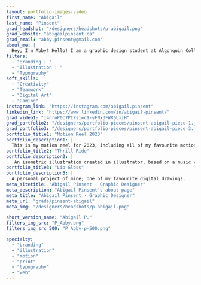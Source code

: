 ```yaml
---
layout: portfolio-images-video
first_name: "Abigail"
last_name: "Pinsent"
grad_headshot: "/designers/headshots/p-abigail.png"
grad_website: "abigailpinsent.ca"
grad_email: "abby.pinsent@gmail.com"
about_me: |
  Hey, I'm Abby! Hello! I am a graphic design student at Algonquin College. My passion lies in illustration and branding, where I enjoy creating vibrant and bold designs. I also like to dabble in motion graphics and website design! My three years at Algonquin have been some of the best in my life; I learned so much about design. I also made some of the best friendships I've ever had. I'm very grateful to have been able to experience this!
filters:
  - "Branding | "
  - "Illustration | "
  - "Typography"
soft_skills:
  - "Creativity"
  - "Teamwork"  
  - "Digital Art" 
  - "Gaming" 
instagram_link: "https://instagram.com/abigail.pinsent"
linkedin_link: "https://www.linkedin.com/in/abigail-pinsent/"
grad_video1: "i4nruP0c7PI?si=c1-yFNx3FWR6LxiH"
grad_portfolio2: "/designers/portfolio-pieces/pinsent-abigail-piece-1.jpg"
grad_portfolio3: "/designers/portfolio-pieces/pinsent-abigail-piece-3.jpg"
portfolio_title1: "Motion Reel 2023"
portfolio_description1: |
  This is my motion reel for 2023, including all of my favourite motion pieces!
portfolio_title2: "Thrill Ride"
portfolio_description2: |
   An isometric illustration created in illustrator, based on a music video and a day on the beach.
portfolio_title3: "Lip Gloss"
portfolio_description3: |
  A personal project of mine; one of my favourite digital drawings.
meta_sitetitle: "Abigail Pinsent · Graphic Designer"
meta_description: "Abigail Pinsent's about page"
meta_title: "Abigail Pinsent · Graphic Designer"
meta_url: "grads/pinsent-abigail"
meta_img: "/designers/headshots/p-abigail.png"

short_version_name: "Abigail P."
filters_img_src: "P_Abby.png"
filters_img_src_500: "P_Abby-p-500.png"

specialty:
  - "branding"
  - "illustration"
  - "motion"
  - "print"
  - "typography"
  - "web"
---
```

